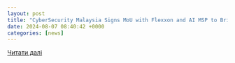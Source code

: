 ```yaml
---
layout: post
title: "CyberSecurity Malaysia Signs MoU with Flexxon and AI MSP to Bring Intelligent Hardware Security Solutions to Malaysia - PR Newswire APAC"
date: 2024-08-07 08:40:42 +0000
categories: [news]
---
```


[Читати далі](https://en.prnasia.com/releases/apac/cybersecurity-malaysia-signs-mou-with-flexxon-and-ai-msp-to-bring-intelligent-hardware-security-solutions-to-malaysia-456544.shtml)
